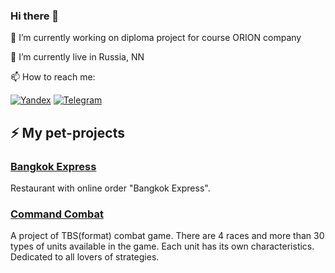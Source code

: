 ### Hi there 👋

<!--
**Alex-Shchukarev/Alex-Shchukarev** is a ✨ _special_ ✨ repository because its `README.md` (this file) appears on your GitHub profile.

Here are some ideas to get you started:

- 🔭 I’m currently working on ...
- 🌱 I’m currently learning ...
- 👯 I’m looking to collaborate on ...
- 🤔 I’m looking for help with ...
- 💬 Ask me about ...
- 📫 How to reach me: ...
- 😄 Pronouns: ...
- ⚡ Fun fact: ...
-->
🔭 I’m currently working on diploma project for course ORION company

🌱 I’m currently live in Russia, NN

📫 How to reach me: 

[![Yandex](https://img.shields.io/badge/Y-yandex-ffcc00?&style=for-the-badge&labelColor=fc401d)](mailto:aashchukarev@yandex.ru)
[![Telegram](https://img.shields.io/badge/Telegram-2CA5E0?style=for-the-badge&logo=telegram&logoColor=white)](https://t.me/alex_shchukarev)

## ⚡ My pet-projects
### [Bangkok Express](https://github.com/Alex-Shchukarev/jsbasic-20210921-5_aashchukarev/tree/master/9-module/2-task)
Restaurant with online order "Bangkok Express".
### [Command Combat](https://github.com/Alex-Shchukarev/Command-Combat)
A project of TBS(format) combat game. There are 4 races and more than 30 types of units available in the game. Each unit has its own characteristics. Dedicated to all lovers of strategies.
